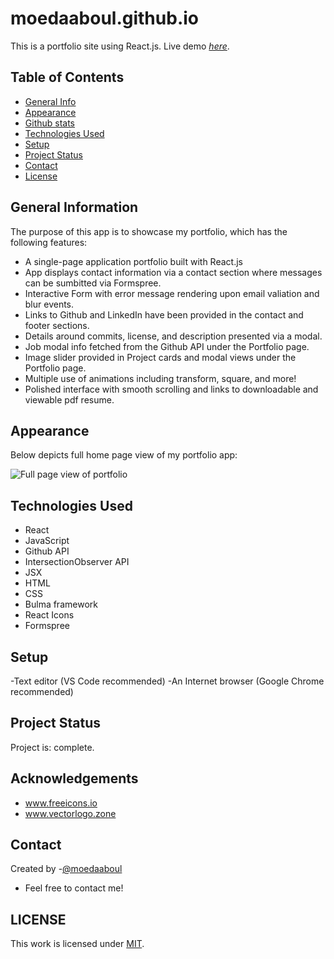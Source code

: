 # moedaaboul.github.io

This is a portfolio site using React.js.
Live demo [_here_](https://moedaaboul.github.io/).

## Table of Contents

- [General Info](#general-information)
- [Appearance](#appearance)
- [Github stats](#github-api)
- [Technologies Used](#technologies-used)
- [Setup](#setup)
- [Project Status](#project-status)
- [Contact](#contact)
- [License](#license)

## General Information

The purpose of this app is to showcase my portfolio, which has the following features:

- A single-page application portfolio built with React.js
- App displays contact information via a contact section where messages can be sumbitted via Formspree.
- Interactive Form with error message rendering upon email valiation and blur events.
- Links to Github and LinkedIn have been provided in the contact and footer sections.
- Details around commits, license, and description presented via a modal.
- Job modal info fetched from the Github API under the Portfolio page.
- Image slider provided in Project cards and modal views under the Portfolio page.
- Multiple use of animations including transform, square, and more!
- Polished interface with smooth scrolling and links to downloadable and viewable pdf resume.

## Appearance

Below depicts full home page view of my portfolio app:

![Full page view of portfolio](./assets/readme.gif)

## Technologies Used

- React
- JavaScript
- Github API
- IntersectionObserver API
- JSX
- HTML
- CSS
- Bulma framework
- React Icons
- Formspree

## Setup

-Text editor (VS Code recommended)
-An Internet browser (Google Chrome recommended)

## Project Status

Project is: complete.

## Acknowledgements

- www.freeicons.io
- www.vectorlogo.zone

## Contact

Created by -[@moedaaboul](https://github.com/moedaaboull)

- Feel free to contact me!

## LICENSE

This work is licensed under
[MIT](https://github.com/moedaaboul/moedaaboul.github.io/blob/main/LICENSE).
